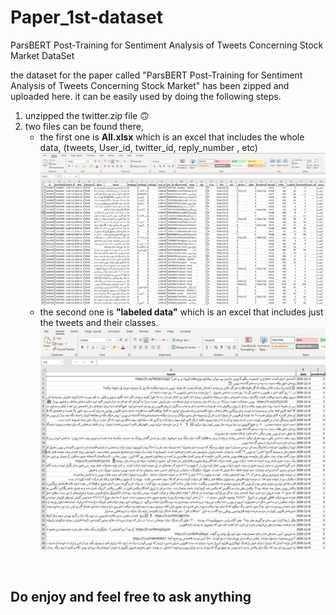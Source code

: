 # Paper_1st-dataset
ParsBERT Post-Training for Sentiment Analysis of Tweets Concerning Stock Market DataSet

the dataset for the paper called "ParsBERT Post-Training for Sentiment Analysis of Tweets Concerning Stock Market" has been zipped and uploaded here. it can be easily used by doing the following steps.

1. unzipped the twitter.zip file :upside_down_face:
2. two files can be found there,
      - the first one is **All.xlsx** which is an excel that includes the whole data, (tweets, User_id, twitter_id, reply_number , etc)<br/>
![alt text](https://github.com/iamjalipo/Paper_1st-dataset/blob/main/first.jpg)
      - the second one is **"labeled data"** which is an excel that includes just the tweets and their classes.<br/>
![alt text](https://github.com/iamjalipo/Paper_1st-dataset/blob/main/second.jpg)

<br/> 

## Do enjoy and feel free to ask anything
